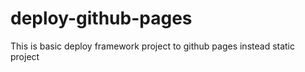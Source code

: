 # deploy-github-pages
This is basic deploy framework project to github pages instead static project
